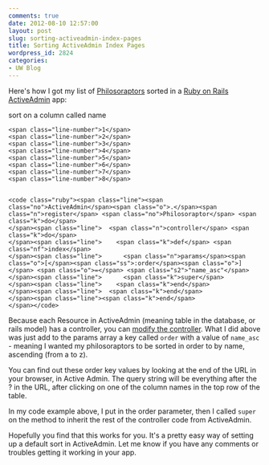```yaml
---
comments: true
date: 2012-08-10 12:57:00
layout: post
slug: sorting-activeadmin-index-pages
title: Sorting ActiveAdmin Index Pages
wordpress_id: 2824
categories:
- UW Blog
---
```


Here's how I got my list of
[Philosoraptors](http://knowyourmeme.com/memes/philosoraptor) sorted in a
[Ruby on Rails](http://rubyonrails.com) [ActiveAdmin](http://activeadmin.info)
app:



sort on a column called name  
 
    
    <span class="line-number">1</span>
    <span class="line-number">2</span>
    <span class="line-number">3</span>
    <span class="line-number">4</span>
    <span class="line-number">5</span>
    <span class="line-number">6</span>
    <span class="line-number">7</span>
    <span class="line-number">8</span>
    
    
    <code class="ruby"><span class="line"><span class="no">ActiveAdmin</span><span class="o">.</span><span class="n">register</span> <span class="no">Philosoraptor</span> <span class="k">do</span>
    </span><span class="line">  <span class="n">controller</span> <span class="k">do</span>
    </span><span class="line">    <span class="k">def</span> <span class="nf">index</span>
    </span><span class="line">      <span class="n">params</span><span class="o">[</span><span class="ss">:order</span><span class="o">]</span> <span class="o">=</span> <span class="s2">"name_asc"</span>
    </span><span class="line">      <span class="k">super</span>
    </span><span class="line">    <span class="k">end</span>
    </span><span class="line">  <span class="k">end</span>
    </span><span class="line"><span class="k">end</span>
    </span></code>






Because each Resource in ActiveAdmin (meaning table in the database,
or rails model) has a controller, you can
[modify the controller](http://activeadmin.info/docs/8-custom-actions.html#modify_the_controller).
What I did above was just add to the params array a key called `order` with
a value of `name_asc` - meaning I wanted my philosoraptors to be sorted in
order to by name, ascending (from a to z).





You can find out these order key values by looking at the end of
the URL in your browser, in Active Admin. The query string will be everything
after the ? in the URL, after clicking on one of the column names in the top row
of the table.





In my code example above, I put in the order parameter, then I called
`super` on the method to inherit the rest of the controller code from
ActiveAdmin.





Hopefully you find that this works for you. It's a pretty easy way of setting
up a default sort in ActiveAdmin. Let me know if you have any comments or troubles
getting it working in your app.



